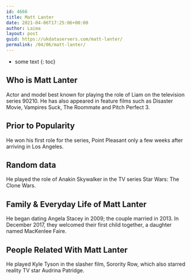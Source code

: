 ```yaml
---
id: 4666
title: Matt Lanter
date: 2021-04-06T17:25:06+00:00
author: Laima
layout: post
guid: https://ukdataservers.com/matt-lanter/
permalink: /04/06/matt-lanter/
---
```


* some text
{: toc}


## Who is Matt Lanter
                  
                  
                  
Actor and model best known for playing the role of Liam on the television series 90210. He has also appeared in feature films such as Disaster Movie, Vampires Suck, The Roommate and Pitch Perfect 3.
                  
              
            
              
            
                
                
                
## Prior to Popularity
                  
                  
                  
He won his first role for the series, Point Pleasant only a few weeks after arriving in Los Angeles.
                  
              
            
              
            
                
                
                
## Random data
                  
                  
                  
He played the role of Anakin Skywalker in the TV series Star Wars: The Clone Wars.
                  
              
            
              
            
                
                
                
## Family & Everyday Life of Matt Lanter
                  
                  
                  
He began dating Angela Stacey in 2009; the couple married in 2013. In December 2017, they welcomed their first child together, a daughter named MacKenlee Faire.
                  
              
            
              
            
                
                
                
## People Related With Matt Lanter
                  
                  
                  
He played Kyle Tyson in the slasher film, Sorority Row, which also starred reality TV star Audrina Patridge.
                  
              
            
              
            
                
              
            
              
              
            
            
              
            
          
          
          